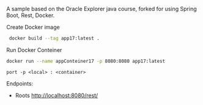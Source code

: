 A sample based on the Oracle Explorer java course, forked for using Spring Boot, Rest, Docker.

Create Docker image

```bash
 docker build --tag app17:latest .
```

Run Docker Conteiner

```bash
docker run --name appConteiner17 -p 8080:8080 app17:latest
```

	port -p <local> : <container>


Endpoints:
 *	Roots	[http://localhost:8080/rest/](http://localhost:8080/rest/ "Localhost rest/")
 
